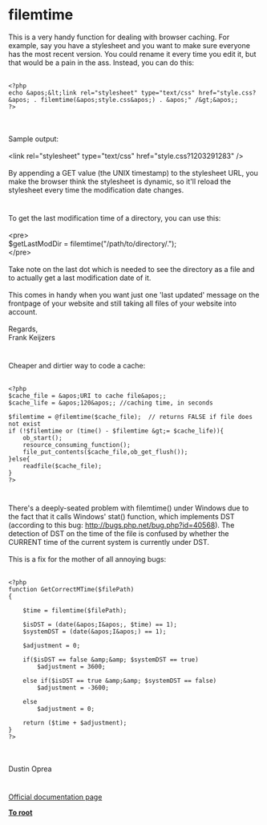 # filemtime



This is a very handy function for dealing with browser caching. For example, say you have a stylesheet and you want to make sure everyone has the most recent version. You could rename it every time you edit it, but that would be a pain in the ass. Instead, you can do this:<br><br>

```
<?php
echo &apos;&lt;link rel="stylesheet" type="text/css" href="style.css?&apos; . filemtime(&apos;style.css&apos;) . &apos;" /&gt;&apos;;
?>
```
<br><br>Sample output:<br><br>&lt;link rel="stylesheet" type="text/css" href="style.css?1203291283" /&gt;<br><br>By appending a GET value (the UNIX timestamp) to the stylesheet URL, you make the browser think the stylesheet is dynamic, so it&apos;ll reload the stylesheet every time the modification date changes.  

#

To get the last modification time of a directory, you can use this:<br><br>&lt;pre&gt;<br>$getLastModDir = filemtime("/path/to/directory/.");<br>&lt;/pre&gt;<br><br>Take note on the last dot which is needed to see the directory as a file and to actually get a last modification date of it.<br><br>This comes in handy when you want just one &apos;last updated&apos; message on the frontpage of your website and still taking all files of your website into account.<br><br>Regards,<br>Frank Keijzers  

#

Cheaper and dirtier way to code a cache:<br><br>

```
<?php
$cache_file = &apos;URI to cache file&apos;;
$cache_life = &apos;120&apos;; //caching time, in seconds

$filemtime = @filemtime($cache_file);  // returns FALSE if file does not exist
if (!$filemtime or (time() - $filemtime &gt;= $cache_life)){
    ob_start();
    resource_consuming_function();
    file_put_contents($cache_file,ob_get_flush());
}else{
    readfile($cache_file);
}
?>
```
  

#

There&apos;s a deeply-seated problem with filemtime() under Windows due to the fact that it calls Windows&apos; stat() function, which implements DST (according to this bug: http://bugs.php.net/bug.php?id=40568). The detection of DST on the time of the file is confused by whether the CURRENT time of the current system is currently under DST.<br><br>This is a fix for the mother of all annoying bugs:<br><br>

```
<?php
function GetCorrectMTime($filePath)
{

    $time = filemtime($filePath);

    $isDST = (date(&apos;I&apos;, $time) == 1);
    $systemDST = (date(&apos;I&apos;) == 1);

    $adjustment = 0;

    if($isDST == false &amp;&amp; $systemDST == true)
        $adjustment = 3600;
    
    else if($isDST == true &amp;&amp; $systemDST == false)
        $adjustment = -3600;

    else
        $adjustment = 0;

    return ($time + $adjustment);
}
?>
```
<br><br>Dustin Oprea  

#

[Official documentation page](https://www.php.net/manual/en/function.filemtime.php)

**[To root](/README.md)**